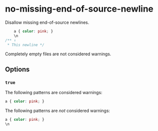 # no-missing-end-of-source-newline

Disallow missing end-of-source newlines.

```css
    a { color: pink; }
    \n
/** ↑
 * This newline */
```

Completely empty files are not considered warnings.

## Options

### `true`

The following patterns are considered warnings:

```css
a { color: pink; }
```

The following patterns are *not* considered warnings:

```css
a { color: pink; }
\n
```
